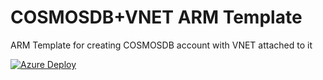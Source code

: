 # COSMOSDB+VNET ARM Template
ARM Template for creating COSMOSDB account with VNET attached to it

[![Azure Deploy](http://azuredeploy.net/deploybutton.png)](https://portal.azure.com/#create/Microsoft.Template/uri/https%3a%2f%2fraw.githubusercontent.com%2fprashanthmadi%2fcosmosdb-vnet-arm%2fmaster%2fazuredeploy.json)
